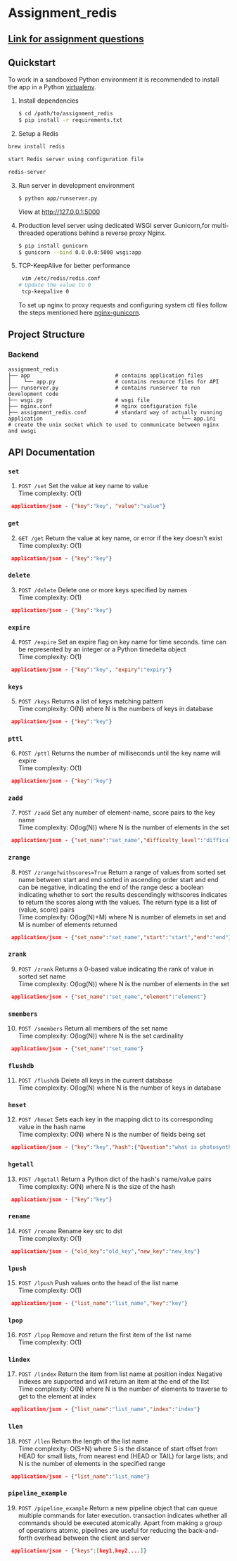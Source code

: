 # Assignment_redis

## [Link for assignment questions](https://github.com/akanuragkumar/assignment_redis/blob/master/assignment_questions.pdf)

## Quickstart

To work in a sandboxed Python environment it is recommended to install the app in a Python [virtualenv](https://pypi.python.org/pypi/virtualenv).

1. Install dependencies

    ```bash
    $ cd /path/to/assignment_redis
    $ pip install -r requirements.txt
    ```

2. Setup a Redis  

  ```bash
brew install redis

start Redis server using configuration file

redis-server

```
3. Run server in development environment

   ```bash
   $ python app/runserver.py
   ```

   View at http://127.0.0.1:5000
   
4. Production level server using dedicated WSGI server Gunicorn,for multi-threaded operations behind a reverse proxy Nginx.

   ```bash
   $ pip install gunicorn
   $ gunicorn --bind 0.0.0.0:5000 wsgi:app
   ```
5. TCP-KeepAlive for better performance

   ```bash
    vim /etc/redis/redis.conf
   # Update the value to 0
    tcp-keepalive 0
   ```
   To set up nginx to proxy requests and configuring system ctl files follow the steps mentioned here [nginx-gunicorn](https://www.digitalocean.com/community/tutorials/how-to-serve-flask-applications-with-gunicorn-and-nginx-on-ubuntu-18-04).

## Project Structure

### Backend 
```shell
assignment_redis
├── app                           # contains application files
│    └── app.py                   # contains resource files for API
├── runserver.py                  # contains runserver to run development code
├── wsgi.py                       # wsgi file
├── nginx.conf                    # nginx configuration file 
├── assignment_redis.conf         # standard way of actually running application                                            └── app.ini                       # create the unix socket which to used to communicate between nginx and uwsgi                                                
```
## API Documentation 

### `set` 

1. `POST /set` 
Set the value at key name to value\
Time complexity: O(1)

```json
 application/json - {"key":"key", "value":"value"}
```
### `get` 
2. `GET /get` 
Return the value at key name, or error if the key doesn't exist\
Time complexity: O(1)
```json
 application/json - {"key":"key"}
```
### `delete` 
3. `POST /delete` 
Delete one or more keys specified by names\
Time complexity: O(1)
```json
 application/json - {"key":"key"}
```
### `expire` 
4. `POST /expire` 
Set an expire flag on key name for time seconds. time can be represented by an integer or a Python timedelta object\
Time complexity: O(1)
```json
 application/json - {"key":"key", "expiry":"expiry"}
```
### `keys` 
5. `POST /keys` 
Returns a list of keys matching pattern\
Time complexity: O(N) where N is the numbers of keys in database
```json
 application/json - {"key":"key"}
```
### `pttl` 
6. `POST /pttl` 
Returns the number of milliseconds until the key name will expire\
Time complexity: O(1)
```json
 application/json - {"key":"key"}
```
### `zadd` 
7. `POST /zadd` 
Set any number of element-name, score pairs to the key name\
Time complexity: O(log(N)) where N is the number of elements in the set
```json
 application/json - {"set_name":"set_name","difficulty_level":"difficulty_level","element":"element"}
```
### `zrange` 
8. `POST /zrange?withscores=True` 
Return a range of values from sorted set name between start and end sorted in ascending order
start and end can be negative, indicating the end of the range
desc a boolean indicating whether to sort the results descendingly
withscores indicates to return the scores along with the values. The return type is a list of (value, score) pairs\
Time complexity: O(log(N)+M) where N is number of elemets in set and M is number of elements returned
```json
 application/json - {"set_name":"set_name","start":"start","end":"end"}
```
### `zrank` 
9. `POST /zrank` 
Returns a 0-based value indicating the rank of value in sorted set name\
Time complexity: O(log(N)) where N is the number of elements in the set
```json
 application/json - {"set_name":"set_name","element":"element"}
```
### `smembers` 
10. `POST /smembers` 
Return all members of the set name\
Time complexity: O(log(N)) where N is the set cardinality

```json
 application/json - {"set_name":"set_name"}
``` 
### `flushdb` 
11. `POST /flushdb`
Delete all keys in the current database\
Time complexity: O(log(N) where N is the number of keys in database

### `hmset` 
12. `POST /hmset` 
Sets each key in the mapping dict to its corresponding value in the hash name\
Time complexity: O(N) where N is the number of fields being set
```json
 application/json - {"key":"key","hash":{"Question":"what is photosynthesis", "answer":"sun", "exam":"upsc", "year":"2019"}}
``` 
### `hgetall` 
13. `POST /hgetall` 
Return a Python dict of the hash's name/value pairs\
Time complexity: O(N) where N is the size of the hash
```json
 application/json - {"key":"key"}
``` 
### `rename` 
14. `POST /rename` 
Rename key src to dst\
Time complexity: O(1)
```json
 application/json - {"old_key":"old_key","new_key":"new_key"}
``` 
### `lpush` 
15. `POST /lpush` 
Push values onto the head of the list name\
Time complexity: O(1)
```json
 application/json - {"list_name":"list_name","key":"key"}
``` 
### `lpop` 
16. `POST /lpop` 
Remove and return the first item of the list name\
Time complexity: O(1)

### `lindex` 
17. `POST /lindex` 
Return the item from list name at position index
Negative indexes are supported and will return an item at the end of the list\
Time complexity: O(N) where N is the number of elements to traverse to get to the element at index
```json
 application/json - {"list_name":"list_name","index":"index"}
 ``` 
 ### `llen` 
 18. `POST /llen` 
Return the length of the list name\
Time complexity: O(S+N) where S is the distance of start offset from HEAD for small lists, from nearest end (HEAD or TAIL) for large lists; and N is the number of elements in the specified range
```json
 application/json - {"list_name":"list_name"}
 ``` 
 ### `pipeline_example` 
  19. `POST /pipeline_example` 
Return a new pipeline object that can queue multiple commands for later execution. transaction indicates whether all commands should be executed atomically. Apart from making a group of operations atomic, pipelines are useful for reducing the back-and-forth overhead between the client and server
```json
 application/json - {"keys":[key1,key2,...]}
 ``` 
